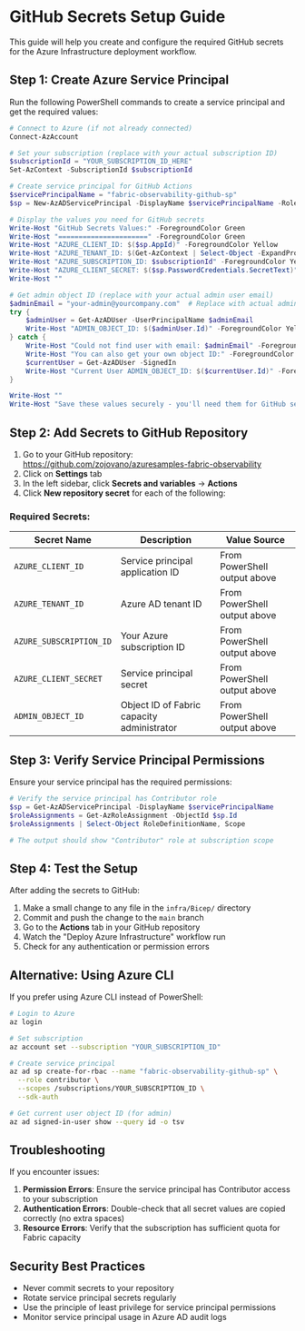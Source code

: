 # GitHub Secrets Setup Guide

This guide will help you create and configure the required GitHub secrets for the Azure Infrastructure deployment workflow.

## Step 1: Create Azure Service Principal

Run the following PowerShell commands to create a service principal and get the required values:

```powershell
# Connect to Azure (if not already connected)
Connect-AzAccount

# Set your subscription (replace with your actual subscription ID)
$subscriptionId = "YOUR_SUBSCRIPTION_ID_HERE"
Set-AzContext -SubscriptionId $subscriptionId

# Create service principal for GitHub Actions
$servicePrincipalName = "fabric-observability-github-sp"
$sp = New-AzADServicePrincipal -DisplayName $servicePrincipalName -Role "Contributor" -Scope "/subscriptions/$subscriptionId"

# Display the values you need for GitHub secrets
Write-Host "GitHub Secrets Values:" -ForegroundColor Green
Write-Host "======================" -ForegroundColor Green
Write-Host "AZURE_CLIENT_ID: $($sp.AppId)" -ForegroundColor Yellow
Write-Host "AZURE_TENANT_ID: $(Get-AzContext | Select-Object -ExpandProperty Tenant | Select-Object -ExpandProperty Id)" -ForegroundColor Yellow
Write-Host "AZURE_SUBSCRIPTION_ID: $subscriptionId" -ForegroundColor Yellow
Write-Host "AZURE_CLIENT_SECRET: $($sp.PasswordCredentials.SecretText)" -ForegroundColor Yellow
Write-Host ""

# Get admin object ID (replace with your actual admin user email)
$adminEmail = "your-admin@yourcompany.com"  # Replace with actual admin email
try {
    $adminUser = Get-AzADUser -UserPrincipalName $adminEmail
    Write-Host "ADMIN_OBJECT_ID: $($adminUser.Id)" -ForegroundColor Yellow
} catch {
    Write-Host "Could not find user with email: $adminEmail" -ForegroundColor Red
    Write-Host "You can also get your own object ID:" -ForegroundColor Cyan
    $currentUser = Get-AzADUser -SignedIn
    Write-Host "Current User ADMIN_OBJECT_ID: $($currentUser.Id)" -ForegroundColor Yellow
}

Write-Host ""
Write-Host "Save these values securely - you'll need them for GitHub secrets!" -ForegroundColor Red
```

## Step 2: Add Secrets to GitHub Repository

1. Go to your GitHub repository: https://github.com/zojovano/azuresamples-fabric-observability
2. Click on **Settings** tab
3. In the left sidebar, click **Secrets and variables** → **Actions**
4. Click **New repository secret** for each of the following:

### Required Secrets:

| Secret Name | Description | Value Source |
|-------------|-------------|--------------|
| `AZURE_CLIENT_ID` | Service principal application ID | From PowerShell output above |
| `AZURE_TENANT_ID` | Azure AD tenant ID | From PowerShell output above |
| `AZURE_SUBSCRIPTION_ID` | Your Azure subscription ID | From PowerShell output above |
| `AZURE_CLIENT_SECRET` | Service principal secret | From PowerShell output above |
| `ADMIN_OBJECT_ID` | Object ID of Fabric capacity administrator | From PowerShell output above |

## Step 3: Verify Service Principal Permissions

Ensure your service principal has the required permissions:

```powershell
# Verify the service principal has Contributor role
$sp = Get-AzADServicePrincipal -DisplayName $servicePrincipalName
$roleAssignments = Get-AzRoleAssignment -ObjectId $sp.Id
$roleAssignments | Select-Object RoleDefinitionName, Scope

# The output should show "Contributor" role at subscription scope
```

## Step 4: Test the Setup

After adding the secrets to GitHub:

1. Make a small change to any file in the `infra/Bicep/` directory
2. Commit and push the change to the `main` branch
3. Go to the **Actions** tab in your GitHub repository
4. Watch the "Deploy Azure Infrastructure" workflow run
5. Check for any authentication or permission errors

## Alternative: Using Azure CLI

If you prefer using Azure CLI instead of PowerShell:

```bash
# Login to Azure
az login

# Set subscription
az account set --subscription "YOUR_SUBSCRIPTION_ID"

# Create service principal
az ad sp create-for-rbac --name "fabric-observability-github-sp" \
  --role contributor \
  --scopes /subscriptions/YOUR_SUBSCRIPTION_ID \
  --sdk-auth

# Get current user object ID (for admin)
az ad signed-in-user show --query id -o tsv
```

## Troubleshooting

If you encounter issues:

1. **Permission Errors**: Ensure the service principal has Contributor access to your subscription
2. **Authentication Errors**: Double-check that all secret values are copied correctly (no extra spaces)
3. **Resource Errors**: Verify that the subscription has sufficient quota for Fabric capacity

## Security Best Practices

- Never commit secrets to your repository
- Rotate service principal secrets regularly
- Use the principle of least privilege for service principal permissions
- Monitor service principal usage in Azure AD audit logs
